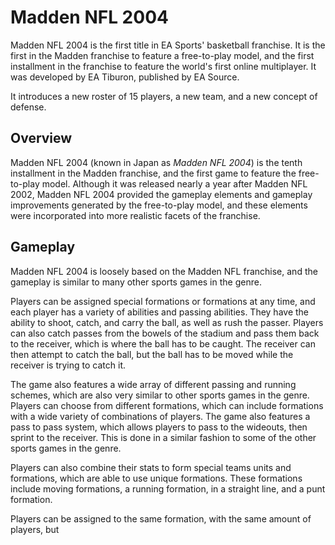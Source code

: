 # Madden NFL 2004

Madden NFL 2004 is the first title in EA Sports' basketball franchise. It is the first in the Madden franchise to feature a free-to-play model, and the first installment in the franchise to feature the world's first online multiplayer. It was developed by EA Tiburon, published by EA Source.

It introduces a new roster of 15 players, a new team, and a new concept of defense.  

## Overview

Madden NFL 2004 (known in Japan as _Madden NFL 2004_) is the tenth installment in the Madden franchise, and the first game to feature the free-to-play model. Although it was released nearly a year after Madden NFL 2002, Madden NFL 2004 provided the gameplay elements and gameplay improvements generated by the free-to-play model, and these elements were incorporated into more realistic facets of the franchise.  
   
  

## Gameplay

Madden NFL 2004 is loosely based on the Madden NFL franchise, and the gameplay is similar to many other sports games in the genre.  
   
  
Players can be assigned special formations or formations at any time, and each player has a variety of abilities and passing abilities. They have the ability to shoot, catch, and carry the ball, as well as rush the passer. Players can also catch passes from the bowels of the stadium and pass them back to the receiver, which is where the ball has to be caught. The receiver can then attempt to catch the ball, but the ball has to be moved while the receiver is trying to catch it.
  

The game also features a wide array of different passing and running schemes, which are also very similar to other sports games in the genre. Players can choose from different formations, which can include formations with a wide variety of combinations of players. The game also features a pass to pass system, which allows players to pass to the wideouts, then sprint to the receiver. This is done in a similar fashion to some of the other sports games in the genre.

Players can also combine their stats to form special teams units and formations, which are able to use unique formations. These formations include moving formations, a running formation, in a straight line, and a punt formation.   
  
Players can be assigned to the same formation, with the same amount of players, but